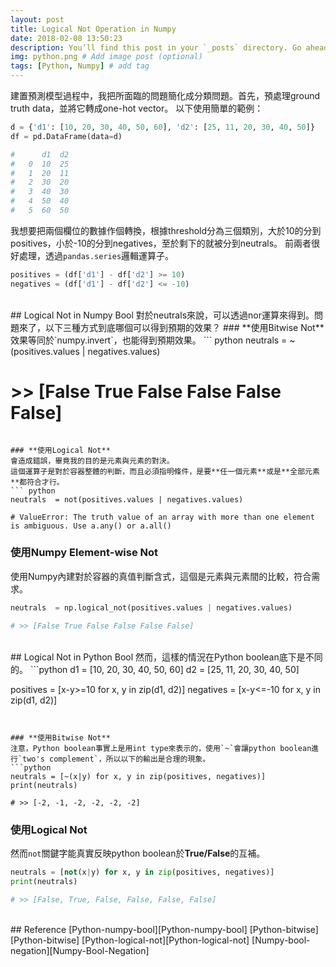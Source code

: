 ```yaml
---
layout: post
title: Logical Not Operation in Numpy
date: 2018-02-08 13:50:23
description: You’ll find this post in your `_posts` directory. Go ahead and edit it and re-build the site to see your changes. # Add post description (optional)
img: python.png # Add image post (optional)
tags: [Python, Numpy] # add tag
---
```


建置預測模型過程中，我把所面臨的問題簡化成分類問題。首先，預處理ground truth data，並將它轉成one-hot vector。
以下使用簡單的範例：

``` python
d = {'d1': [10, 20, 30, 40, 50, 60], 'd2': [25, 11, 20, 30, 40, 50]}
df = pd.DataFrame(data=d)

#	   d1  d2
#	0  10  25
#	1  20  11
#	2  30  20
#	3  40  30
#	4  50  40
#	5  60  50
```

我想要把兩個欄位的數據作個轉換，根據threshold分為三個類別，大於10的分到positives，小於-10的分到negatives，至於剩下的就被分到neutrals。 前兩者很好處理，透過`pandas.series`邏輯運算子。

``` python
positives = (df['d1'] - df['d2'] >= 10)
negatives = (df['d1'] - df['d2'] <= -10)
```


<br>
## Logical Not in Numpy Bool
對於neutrals來說，可以透過nor運算來得到。問題來了，以下三種方式到底哪個可以得到預期的效果？
### **使用Bitwise Not**
效果等同於`numpy.invert`，也能得到預期效果。
``` python
neutrals  = ~(positives.values | negatives.values)

# >> [False True False False False False]
```

### **使用Logical Not**
會造成錯誤，畢竟我的目的是元素與元素的對決。
這個運算子是對於容器整體的判斷，而且必須指明條件，是要**任一個元素**或是**全部元素**都符合才行。
``` python
neutrals  = not(positives.values | negatives.values)

# ValueError: The truth value of an array with more than one element is ambiguous. Use a.any() or a.all()
```

### **使用Numpy Element-wise Not**
使用Numpy內建對於容器的真值判斷含式，這個是元素與元素間的比較，符合需求。
``` python
neutrals  = np.logical_not(positives.values | negatives.values)

# >> [False True False False False False]
```

<br>
## Logical Not in Python Bool
然而，這樣的情況在Python boolean底下是不同的。
```python
d1 = [10, 20, 30, 40, 50, 60]
d2 = [25, 11, 20, 30, 40, 50]

positives = [x-y>=10 for x, y in zip(d1, d2)]
negatives = [x-y<=-10 for x, y in zip(d1, d2)]
```


### **使用Bitwise Not**
注意，Python boolean事實上是用int type來表示的，使用`~`會讓python boolean進行`two's complement`，所以以下的輸出是合理的現象。
```python
neutrals = [~(x|y) for x, y in zip(positives, negatives)]
print(neutrals)

# >> [-2, -1, -2, -2, -2, -2]
```

### **使用Logical Not**
然而`not`關鍵字能真實反映python boolean於**True/False**的互補。
```python
neutrals = [not(x|y) for x, y in zip(positives, negatives)]
print(neutrals)

# >> [False, True, False, False, False, False]
```

<br>
## Reference
[Python-numpy-bool][Python-numpy-bool]  
[Python-bitwise][Python-bitwise]  
[Python-logical-not][Python-logical-not]  
[Numpy-bool-negation][Numpy-Bool-Negation]  

[Python-numpy-bool]: http://joergdietrich.github.io/python-numpy-bool-types.html
[Python-bitwise]:   https://stackoverflow.com/questions/791328/how-does-the-bitwise-complement-operator-tilde-work
[Python-logical-not]: https://stackoverflow.com/questions/21415661/logic-operator-for-boolean-indexing-in-pandas/21415990
[Numpy-Bool-Negation]: https://stackoverflow.com/questions/13600988/python-tilde-unary-operator-as-negation-numpy-bool-array